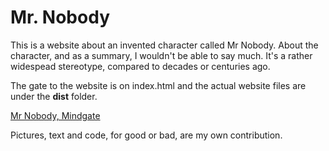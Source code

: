 # Mr. Nobody

This is a website about an invented character called Mr Nobody. About the 
character, and as a summary, I wouldn't be able to say much. It's a rather widespead stereotype,
compared to decades or centuries ago.

The gate to the website is on index.html and the actual website files are under the __dist__ folder.


[Mr Nobody, Mindgate](https://misterybodon.github.io/ "The Website")

Pictures, text and code, for good or bad, are my own contribution.

 
